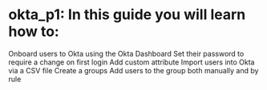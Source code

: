# okta_p1: In this guide you will learn how to: 
Onboard users to Okta using the Okta Dashboard 
Set their password to require a change on first login 
Add custom attribute 
Import users into Okta via a CSV file 
Create a groups 
Add users to the group both manually and by rule
